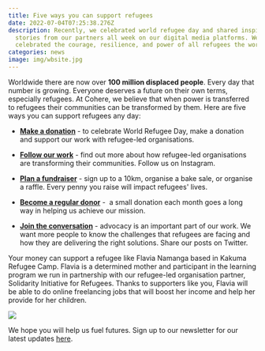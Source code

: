 ```yaml
---
title: Five ways you can support refugees
date: 2022-07-04T07:25:38.276Z
description: Recently, we celebrated world refugee day and shared inspiring
  stories from our partners all week on our digital media platforms. We
  celebrated the courage, resilience, and power of all refugees the world over.
categories: news
image: img/wbsite.jpg
---
```

Worldwide there are now over **100 million displaced people**. Every day that number is growing. Everyone deserves a future on their own terms, especially refugees. At Cohere, we believe that when power is transferred to refugees their communities can be transformed by them. Here are five ways you can support refugees any day:



* **[Make a donation](https://cohere.enthuse.com/donate#!/)** - to celebrate World Refugee Day, make a donation and support our work with refugee-led organisations.



* **[Follow our work](https://www.instagram.com/wearecohere_org/)** - find out more about how refugee-led organisations are transforming their communities. Follow us on Instagram.


* **[Plan a fundraiser](https://cohere.enthuse.com/fundraising/start#!/)** - sign up to a 10km, organise a bake sale, or organise a raffle. Every penny you raise will impact refugees' lives.


* **[Become a regular donor](https://cohere.enthuse.com/donate#!/)** -  a small donation each month goes a long way in helping us achieve our mission.


* **[Join the conversation](https://twitter.com/WeAreCohere_Org)** - advocacy is an important part of our work. We want more people to know the challenges that refugees are facing and how they are delivering the right solutions. Share our posts on Twitter.

Your money can support a refugee like Flavia Namanga based in Kakuma Refugee Camp. Flavia is a determined mother and participant in the learning program we run in partnership with our refugee-led organisation partner, Solidarity Initiative for Refugees. Thanks to supporters like you, Flavia will be able to do online freelancing jobs that will boost her income and help her provide for her children.

![](img/flavia-copy.jpg)

We hope you will help us fuel futures. Sign up to our newsletter for our latest updates [here](http://eepurl.com/dtNznT).